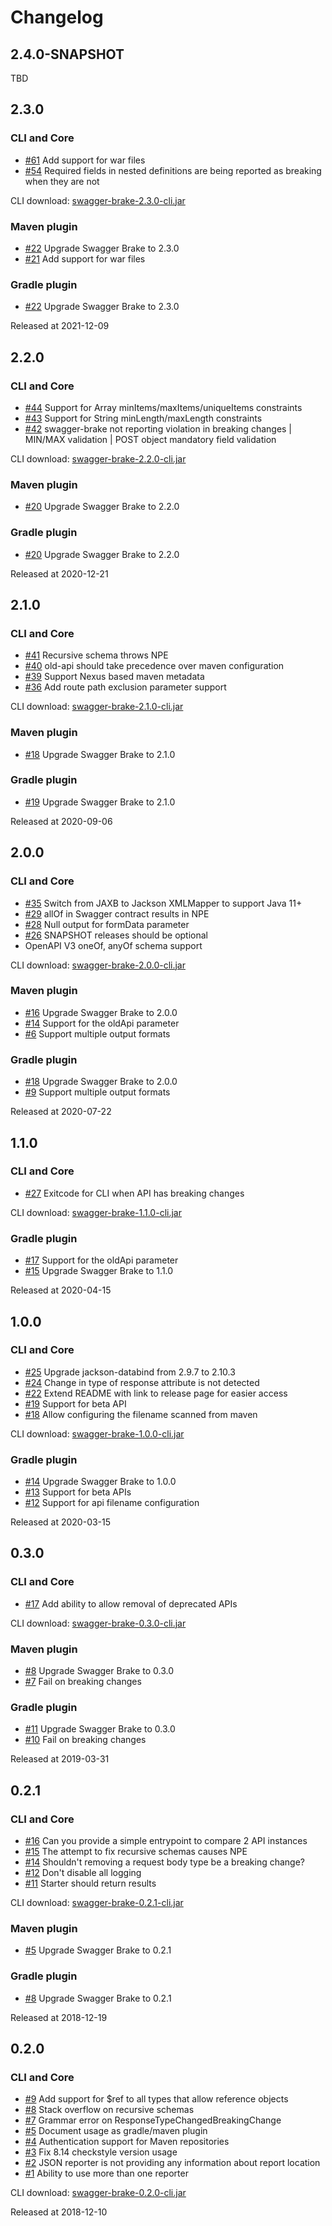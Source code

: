# Changelog

## 2.4.0-SNAPSHOT
TBD

## 2.3.0
### CLI and Core
* [#61](https://github.com/redskap/swagger-brake/issues/61) Add support for war files
* [#54](https://github.com/redskap/swagger-brake/issues/54) Required fields in nested definitions are being reported as breaking when they are not

CLI download: [swagger-brake-2.3.0-cli.jar](https://github.com/redskap/swagger-brake/releases/download/2.3.0/swagger-brake-2.3.0-cli.jar)

### Maven plugin
* [#22](https://github.com/redskap/swagger-brake-maven-plugin/issues/22) Upgrade Swagger Brake to 2.3.0
* [#21](https://github.com/redskap/swagger-brake-maven-plugin/issues/21) Add support for war files

### Gradle plugin
* [#22](https://github.com/redskap/swagger-brake-gradle/issues/22) Upgrade Swagger Brake to 2.3.0

Released at 2021-12-09

## 2.2.0
### CLI and Core
* [#44](https://github.com/redskap/swagger-brake/issues/44) Support for Array minItems/maxItems/uniqueItems constraints
* [#43](https://github.com/redskap/swagger-brake/issues/43) Support for String minLength/maxLength constraints
* [#42](https://github.com/redskap/swagger-brake/issues/42) swagger-brake not reporting violation in breaking changes | MIN/MAX validation | POST object mandatory field validation

CLI download: [swagger-brake-2.2.0-cli.jar](https://github.com/redskap/swagger-brake/releases/download/2.2.0/swagger-brake-2.2.0-cli.jar)

### Maven plugin
* [#20](https://github.com/redskap/swagger-brake-maven-plugin/issues/20) Upgrade Swagger Brake to 2.2.0

### Gradle plugin
* [#20](https://github.com/redskap/swagger-brake-gradle/issues/20) Upgrade Swagger Brake to 2.2.0

Released at 2020-12-21

## 2.1.0 
### CLI and Core
* [#41](https://github.com/redskap/swagger-brake/issues/41) Recursive schema throws NPE
* [#40](https://github.com/redskap/swagger-brake/issues/40) old-api should take precedence over maven configuration
* [#39](https://github.com/redskap/swagger-brake/issues/39) Support Nexus based maven metadata
* [#36](https://github.com/redskap/swagger-brake/issues/36) Add route path exclusion parameter support

CLI download: [swagger-brake-2.1.0-cli.jar](https://github.com/redskap/swagger-brake/releases/download/2.1.0/swagger-brake-2.1.0-cli.jar)

### Maven plugin
* [#18](https://github.com/redskap/swagger-brake-gradle/issues/18) Upgrade Swagger Brake to 2.1.0

### Gradle plugin
* [#19](https://github.com/redskap/swagger-brake-gradle/issues/19) Upgrade Swagger Brake to 2.1.0

Released at 2020-09-06

## 2.0.0
### CLI and Core
* [#35](https://github.com/redskap/swagger-brake/issues/35) Switch from JAXB to Jackson XMLMapper to support Java 11+
* [#29](https://github.com/redskap/swagger-brake/issues/29) allOf in Swagger contract results in NPE
* [#28](https://github.com/redskap/swagger-brake/issues/28) Null output for formData parameter
* [#26](https://github.com/redskap/swagger-brake/issues/26) SNAPSHOT releases should be optional
* OpenAPI V3 oneOf, anyOf schema support

CLI download: [swagger-brake-2.0.0-cli.jar](https://github.com/redskap/swagger-brake/releases/download/2.0.0/swagger-brake-2.0.0-cli.jar)

### Maven plugin
* [#16](https://github.com/redskap/swagger-brake-maven-plugin/issues/16) Upgrade Swagger Brake to 2.0.0
* [#14](https://github.com/redskap/swagger-brake-maven-plugin/issues/14) Support for the oldApi parameter
* [#6](https://github.com/redskap/swagger-brake-maven-plugin/issues/6) Support multiple output formats

### Gradle plugin
* [#18](https://github.com/redskap/swagger-brake-gradle/issues/18) Upgrade Swagger Brake to 2.0.0
* [#9](https://github.com/redskap/swagger-brake-gradle/issues/9) Support multiple output formats

Released at 2020-07-22

## 1.1.0
### CLI and Core
* [#27](https://github.com/redskap/swagger-brake/issues/27) Exitcode for CLI when API has breaking changes

CLI download: [swagger-brake-1.1.0-cli.jar](https://github.com/redskap/swagger-brake/releases/download/1.1.0/swagger-brake-1.1.0-cli.jar)

### Gradle plugin
* [#17](https://github.com/redskap/swagger-brake-gradle/issues/17) Support for the oldApi parameter
* [#15](https://github.com/redskap/swagger-brake-gradle/issues/15) Upgrade Swagger Brake to 1.1.0

Released at 2020-04-15

## 1.0.0
### CLI and Core
* [#25](https://github.com/redskap/swagger-brake/issues/25) Upgrade jackson-databind from 2.9.7 to 2.10.3
* [#24](https://github.com/redskap/swagger-brake/issues/24) Change in type of response attribute is not detected
* [#22](https://github.com/redskap/swagger-brake/issues/22) Extend README with link to release page for easier access
* [#19](https://github.com/redskap/swagger-brake/issues/19) Support for beta API
* [#18](https://github.com/redskap/swagger-brake/issues/18) Allow configuring the filename scanned from maven

CLI download: [swagger-brake-1.0.0-cli.jar](https://github.com/redskap/swagger-brake/releases/download/1.0.0/swagger-brake-1.0.0-cli.jar)

### Gradle plugin
* [#14](https://github.com/redskap/swagger-brake-gradle/issues/14) Upgrade Swagger Brake to 1.0.0
* [#13](https://github.com/redskap/swagger-brake-gradle/issues/13) Support for beta APIs
* [#12](https://github.com/redskap/swagger-brake-gradle/issues/12) Support for api filename configuration

Released at 2020-03-15

## 0.3.0
### CLI and Core
* [#17](https://github.com/redskap/swagger-brake/issues/17) Add ability to allow removal of deprecated APIs

CLI download: [swagger-brake-0.3.0-cli.jar](https://github.com/redskap/swagger-brake/releases/download/0.3.0/swagger-brake-0.3.0-cli.jar)

### Maven plugin
* [#8](https://github.com/redskap/swagger-brake-maven-plugin/issues/8) Upgrade Swagger Brake to 0.3.0
* [#7](https://github.com/redskap/swagger-brake-maven-plugin/issues/7) Fail on breaking changes

### Gradle plugin
* [#11](https://github.com/redskap/swagger-brake-gradle/issues/11) Upgrade Swagger Brake to 0.3.0
* [#10](https://github.com/redskap/swagger-brake-gradle/issues/10) Fail on breaking changes

Released at 2019-03-31

## 0.2.1
### CLI and Core
* [#16](https://github.com/redskap/swagger-brake/issues/16) Can you provide a simple entrypoint to compare 2 API instances
* [#15](https://github.com/redskap/swagger-brake/issues/15) The attempt to fix recursive schemas causes NPE
* [#14](https://github.com/redskap/swagger-brake/issues/14) Shouldn't removing a request body type be a breaking change?
* [#12](https://github.com/redskap/swagger-brake/issues/12) Don't disable all logging
* [#11](https://github.com/redskap/swagger-brake/issues/11) Starter should return results

CLI download: [swagger-brake-0.2.1-cli.jar](https://github.com/redskap/swagger-brake/releases/download/0.2.1/swagger-brake-0.2.1-cli.jar)

### Maven plugin
* [#5](https://github.com/redskap/swagger-brake-maven-plugin/issues/5) Upgrade Swagger Brake to 0.2.1

### Gradle plugin
* [#8](https://github.com/redskap/swagger-brake-gradle/issues/8) Upgrade Swagger Brake to 0.2.1

Released at 2018-12-19

## 0.2.0
### CLI and Core
* [#9](https://github.com/redskap/swagger-brake/issues/9) Add support for $ref to all types that allow reference objects
* [#8](https://github.com/redskap/swagger-brake/issues/8) Stack overflow on recursive schemas
* [#7](https://github.com/redskap/swagger-brake/issues/7) Grammar error on ResponseTypeChangedBreakingChange
* [#5](https://github.com/redskap/swagger-brake/issues/5) Document usage as gradle/maven plugin
* [#4](https://github.com/redskap/swagger-brake/issues/4) Authentication support for Maven repositories
* [#3](https://github.com/redskap/swagger-brake/issues/3) Fix 8.14 checkstyle version usage
* [#2](https://github.com/redskap/swagger-brake/issues/2) JSON reporter is not providing any information about report location
* [#1](https://github.com/redskap/swagger-brake/issues/1) Ability to use more than one reporter

CLI download: [swagger-brake-0.2.0-cli.jar](https://github.com/redskap/swagger-brake/releases/download/0.2.0/swagger-brake-0.2.0-cli.jar)

Released at 2018-12-10